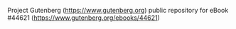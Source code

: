 Project Gutenberg (https://www.gutenberg.org) public repository for eBook #44621 (https://www.gutenberg.org/ebooks/44621)
